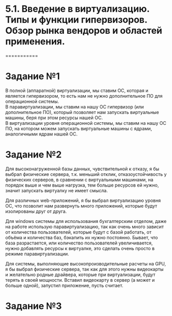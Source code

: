 # 5.1. Введение в виртуализацию. Типы и функции гипервизоров. Обзор рынка вендоров и областей применения.
===========

# Задание №1

В полной (аппаратной) виртуализации, мы ставим ОС, которая и является гипервизором, то есть нам не нужно дополнительное ПО для операционной системы.    
В паравиртуализации, мы ставим на нашу ОС гипервизор (или дополнительное ПО), который позволяет нам запускать виртуальные машины, беря при этом ресурсы нашей ОС.    
В виртуализации уровня операционной системы, мы ставим на нашу ОС ПО, на котором можем запускать виртуальные машины с ядрами, аналогичными ядрам нашей ОС.    

# Задание №2

Для высоконагруженной базы данных, чувствительной к отказу, я бы выбрал физические сервера, т.к. меньший отклик, отказоустойчивость у физических серверов, в
сравнении с виртуальными машинами, на порядок выше и чем выше нагрузка, тем больше ресурсов ей нужно, значит запускать виртуалку не имеет смысла.

Для различных web-приложений, я бы выбрал виртуализацию уровня ОС, что позволит нам развернуть много приложений, которые будут изолированы друг от друга. 

Для windows системы для использования бухгалтерским отделом, даже  на работе использую паравиртуализацию, так как очень много зависит от количества пользователей, которые будут с базой работать, от объёма и количества баз, бэкапить их нужно постоянно. Бывает, что база разрастается, или количество пользователей увеличивается, нужно добавлять ресурсы к виртуалке, это сделать очень просто в режиме паравиртуализации.

Для системы, выполняющие высокопроизводительные расчеты на GPU, я бы выбрал физические сервера, так как для этого нужны видеокарты и желательно родные драйвера, которые при виртуализации, будут терять в своей мощности. Вставил видеокарту в сервер (а может и больше одной), запустил приложение, пусть считает.

# Задание №3



